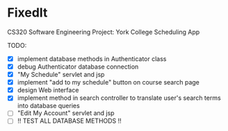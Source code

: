 # FixedIt
CS320 Software Engineering Project: York College Scheduling App


TODO:

- [x] implement database methods in Authenticator class
- [x] debug Authenticator database connection
- [x] "My Schedule" servlet and jsp
- [x] implement "add to my schedule" button on course search page
- [x] design Web interface
- [x] implement method in search controller to translate user's search terms into database queries
- [ ] "Edit My Account" servlet and jsp
- [ ] !! TEST ALL DATABASE METHODS !!
